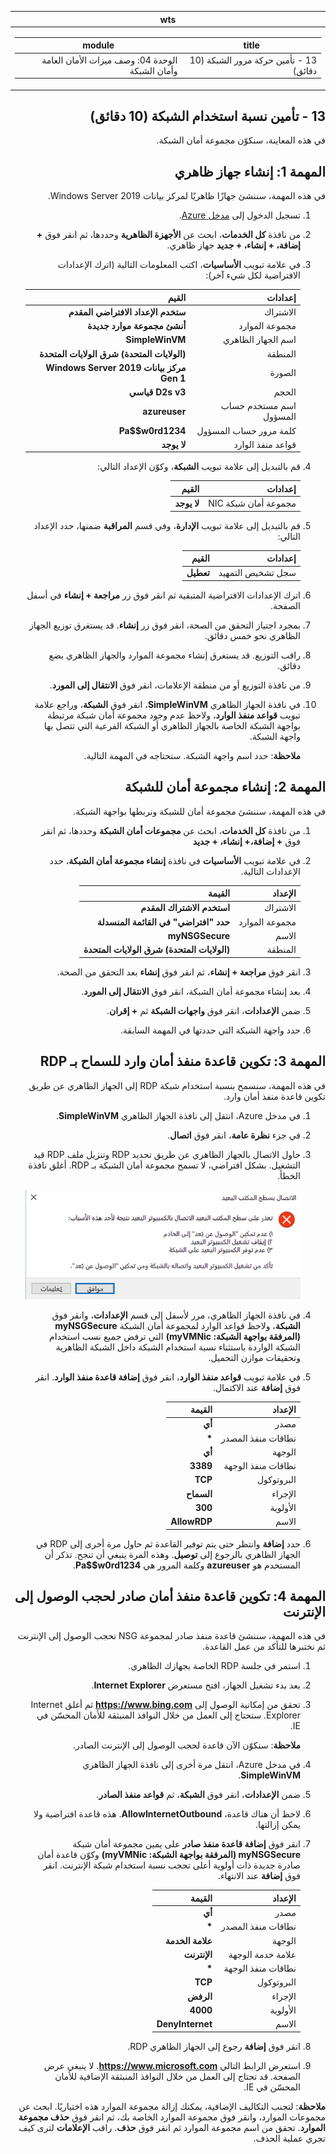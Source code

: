 ﻿<div id="readme" class="Box-body readme blob js-code-block-container p-5 p-xl-6 gist-border-0" dir="rtl">
    <article class="markdown-body entry-content container-lg" itemprop="text"><table>
  <thead>
  <tr>
  <th>wts</th>
  </tr>
  </thead>
  <tbody>
  <tr>
  <td><div><table>
  <thead>
  <tr>
  <th>title</th>
  <th>module</th>
  </tr>
  </thead>
  <tbody>
  <tr>
  <td><div>13 - تأمين حركة مرور الشبكة (10 دقائق)</div></td>
  <td><div>الوحدة 04: وصف ميزات الأمان العامة وأمان الشبكة</div></td>
  </tr>
  </tbody>
</table>
</div></td>
  </tr>
  </tbody>
</table>
       
# 13 - تأمين نسبة استخدام الشبكة (10 دقائق)

في هذه المعاينة، سنكوّن مجموعة أمان الشبكة.

# المهمة 1: إنشاء جهاز ظاهري

في هذه المهمة، سننشئ جهازًا ظاهريًا لمركز بيانات Windows Server 2019. 

1. تسجيل الدخول إلى [مدخل Azure](https://portal.azure.com).

2. من نافذة **كل الخدمات**، ابحث عن **الأجهزة الظاهرية** وحددها، ثم انقر فوق **+ إضافة، + إنشاء، + جديد** جهاز ظاهري.

3. في علامة تبويب **الأساسيات**، اكتب المعلومات التالية (اترك الإعدادات الافتراضية لكل شيء آخر):

    | إعدادات | القيم |
    |  -- | -- |
    | الاشتراك | **ستخدم الإعداد الافتراضي المقدم** |
    | مجموعة الموارد | **أنشئ مجموعة موارد جديدة** |
    | اسم الجهاز الظاهري | **SimpleWinVM** |
    | المنطقة | **(الولايات المتحدة) شرق الولايات المتحدة**|
    | الصورة | **مركز بيانات Windows Server 2019 Gen 1**|
    | الحجم | **D2s v3 قياسي**|
    | اسم مستخدم حساب المسؤول | **azureuser** |
    | كلمة مرور حساب المسؤول | **Pa$$w0rd1234**|
    | قواعد منفذ الوارد | **لا يوجد**|

4. قم بالتبديل إلى علامة تبويب **الشبكة**، وكوّن الإعداد التالي:

    | إعدادات | القيم |
    | -- | -- |
    | مجموعة أمان شبكة NIC | **لا يوجد**|

5. قم بالتبديل إلى علامة تبويب **الإدارة**، وفي قسم **المراقبة** ضمنها، حدد الإعداد التالي:

    | إعدادات | القيم |
    | -- | -- |
    | سجل تشخيص التمهيد | **تعطيل**|

6. اترك الإعدادات الافتراضية المتبقية ثم انقر فوق زر **مراجعة + إنشاء** في أسفل الصفحة.

7. بمجرد اجتياز التحقق من الصحة، انقر فوق زر **إنشاء**. قد يستغرق توزيع الجهاز الظاهري نحو خمس دقائق.

8. راقب التوزيع. قد يستغرق إنشاء مجموعة الموارد والجهاز الظاهري بضع دقائق. 

9. من نافذة التوزيع أو من منطقة الإعلامات، انقر فوق **الانتقال إلى المورد**. 

10. في نافذة الجهاز الظاهري **SimpleWinVM**، انقر فوق **الشبكة**، وراجع علامة تبويب **قواعد منفذ الوارد**، ولاحظ عدم وجود مجموعة أمان شبكة مرتبطة بواجهة الشبكة الخاصة بالجهاز الظاهري أو الشبكة الفرعية التي تتصل بها واجهة الشبكة.

    **ملاحظة**: حدد اسم واجهة الشبكة. ستحتاجه في المهمة التالية.

# المهمة 2: إنشاء مجموعة أمان للشبكة

في هذه المهمة، سننشئ مجموعة أمان للشبكة ونربطها بواجهة الشبكة.

1. من نافذة **كل الخدمات**، ابحث عن **مجموعات أمان الشبكة** وحددها، ثم انقر فوق **+ إضافة،+ إنشاء، + جديد**

2. في علامة تبويب **الأساسيات** في نافذة **إنشاء مجموعة أمان الشبكة**، حدد الإعدادات التالية.

    | الإعداد | القيمة |
    | -- | -- |
    | الاشتراك | **استخدم الاشتراك المقدم** |
    | مجموعة الموارد | **حدد "افتراضي" في القائمة المنسدلة** |
    | الاسم | **myNSGSecure** |
    | المنطقة | **(الولايات المتحدة) شرق الولايات المتحدة**  |

3. انقر فوق **مراجعة + إنشاء**، ثم انقر فوق **إنشاء** بعد التحقق من الصحة.

4. بعد إنشاء مجموعة أمان الشبكة، انقر فوق **الانتقال إلى المورد**.

5. ضمن **الإعدادات**، انقر فوق **واجهات الشبكة** ثم **+ إقران**.

6. حدد واجهة الشبكة التي حددتها في المهمة السابقة. 

# المهمة 3: تكوين قاعدة منفذ أمان وارد للسماح بـ RDP

في هذه المهمة، سنسمح بنسبة استخدام شبكة RDP إلى الجهاز الظاهري عن طريق تكوين قاعدة منفذ أمان وارد. 

1. في مدخل Azure، انتقل إلى نافذة الجهاز الظاهري **SimpleWinVM**. 

2. في جزء **نظرة عامة**، انقر فوق **اتصال**.

3. حاول الاتصال بالجهاز الظاهري عن طريق تحديد RDP وتنزيل ملف RDP قيد التشغيل. بشكل افتراضي، لا تسمح مجموعة أمان الشبكة بـ RDP. أغلق نافذة الخطأ. 


    ![لقطة شاشة لرسالة الخطأ التي تفيد فشل اتصال الجهاز الظاهري.](../images/1201.png)

4. في نافذة الجهاز الظاهري، مرر لأسفل إلى قسم **الإعدادات**، وانقر فوق **الشبكة**، ولاحظ قواعد الوارد لمجموعة أمان الشبكة **myNSGSecure (المرفقة بواجهة الشبكة: myVMNic)** التي ترفض جميع نسب استخدام الشبكة الواردة باستثناء نسبة استخدام الشبكة داخل الشبكة الظاهرية وتحقيقات موازن التحميل.

5. في علامة تبويب **قواعد منفذ الوارد**، انقر فوق **إضافة قاعدة منفذ الوارد**. انقر فوق **إضافة** عند الاكتمال. 

    | الإعداد | القيمة |
    | -- | -- |
    | مصدر | **أي**|
    | نطاقات منفذ المصدر | **\*** |
    | الوجهة | **أي** |
    | نطاقات منفذ الوجهة | **3389** |
    | البروتوكول | **TCP** |
    | الإجراء | **السماح** |
    | الأولوية | **300** |
    | الاسم | **AllowRDP** |

6. حدد **إضافة** وانتظر حتى يتم توفير القاعدة ثم حاول مرة أخرى إلى RDP في الجهاز الظاهري بالرجوع إلى **توصيل**. وهذه المرة ينبغي أن تنجح. تذكر أن المستخدم هو **azureuser** وكلمة المرور هي **Pa$$w0rd1234**.

# المهمة 4: تكوين قاعدة منفذ أمان صادر لحجب الوصول إلى الإنترنت

في هذه المهمة، سننشئ قاعدة منفذ صادر لمجموعة NSG تحجب الوصول إلى الإنترنت ثم نختبرها للتأكد من عمل القاعدة.

1. استمر في جلسة RDP الخاصة بجهازك الظاهري. 

2. بعد بدء تشغيل الجهاز، افتح مستعرض **Internet Explorer**. 

3. تحقق من إمكانية الوصول إلى **https://www.bing.com** ثم أغلق Internet Explorer. ستحتاج إلى العمل من خلال النوافذ المنبثقة للأمان المحسّن في IE. 

    **ملاحظة**: سنكوّن الآن قاعدة لحجب الوصول إلى الإنترنت الصادر. 

4. في مدخل Azure، انتقل مرة أخرى إلى نافذة الجهاز الظاهري **SimpleWinVM**. 

5. ضمن **الإعدادات**، انقر فوق **الشبكة**، ثم **قواعد منفذ الصادر**.

6. لاحظ أن هناك قاعدة، **AllowInternetOutbound**. هذه قاعدة افتراضية ولا يمكن إزالتها. 

7. انقر فوق **إضافة قاعدة منفذ صادر** على يمين مجموعة أمان شبكة **myNSGSecure (المرفقة بواجهة الشبكة: myVMNic)** وكوّن قاعدة أمان صادرة جديدة ذات أولوية أعلى تحجب نسبة استخدام شبكة الإنترنت. انقر فوق **إضافة** عند الانتهاء. 

    | الإعداد | القيمة |
    | -- | -- |
    | مصدر | **أي**|
    | نطاقات منفذ المصدر | **\*** |
    | الوجهة | **علامة الخدمة** |
    | علامة خدمة الوجهة | **الإنترنت** |
    | نطاقات منفذ الوجهة | **\*** |
    | البروتوكول | **TCP** |
    | الإجراء | **الرفض** |
    | الأولوية | **4000** |
    | الاسم | **DenyInternet** |

8. انقر فوق **إضافة** رجوع إلى الجهاز الظاهري RDP. 

9. استعرض الرابط التالي **https://www.microsoft.com**. لا ينبغي عرض الصفحة. قد تحتاج إلى العمل من خلال النوافذ المنبثقة الإضافية للأمان المحسّن في IE.  

**ملاحظة**: لتجنب التكاليف الإضافية، يمكنك إزالة مجموعة الموارد هذه اختياريًا. ابحث عن مجموعات الموارد، وانقر فوق مجموعة الموارد الخاصة بك، ثم انقر فوق **حذف مجموعة الموارد**. تحقق من اسم مجموعة الموارد ثم انقر فوق **حذف**. راقب **الإعلامات** لترى كيف تجري عملية الحذف.
